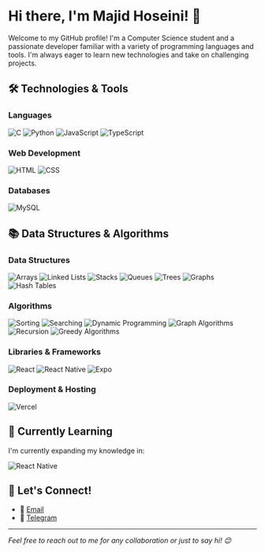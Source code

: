 # Hi there, I'm Majid Hoseini! 👋

Welcome to my GitHub profile! I'm a Computer Science student and a passionate developer familiar with a variety  of programming languages and tools. I'm always eager to learn new technologies and take on challenging projects.

## 🛠️ Technologies & Tools

### Languages
![C](https://img.shields.io/badge/-C-A8B9CC?style=flat-square&logo=c&logoColor=white)
![Python](https://img.shields.io/badge/-Python-3776AB?style=flat-square&logo=python&logoColor=white)
![JavaScript](https://img.shields.io/badge/-JavaScript-F7DF1E?style=flat-square&logo=javascript&logoColor=black)
![TypeScript](https://img.shields.io/badge/-TypeScript-3178C6?style=flat-square&logo=typescript&logoColor=white)

### Web Development
![HTML](https://img.shields.io/badge/-HTML5-E34F26?style=flat-square&logo=html5&logoColor=white)
![CSS](https://img.shields.io/badge/-CSS3-1572B6?style=flat-square&logo=css3&logoColor=white)

### Databases
![MySQL](https://img.shields.io/badge/-MySQL-4479A1?style=flat-square&logo=mysql&logoColor=white)

## 📚 Data Structures & Algorithms

### Data Structures
![Arrays](https://img.shields.io/badge/-Arrays-FF5733?style=flat-square&logo=data-structures&logoColor=white)
![Linked Lists](https://img.shields.io/badge/-Linked%20Lists-FFBD33?style=flat-square&logo=data-structures&logoColor=white)
![Stacks](https://img.shields.io/badge/-Stacks-33FF57?style=flat-square&logo=data-structures&logoColor=white)
![Queues](https://img.shields.io/badge/-Queues-33A4FF?style=flat-square&logo=data-structures&logoColor=white)
![Trees](https://img.shields.io/badge/-Trees-8E44AD?style=flat-square&logo=data-structures&logoColor=white)
![Graphs](https://img.shields.io/badge/-Graphs-E74C3C?style=flat-square&logo=data-structures&logoColor=white)
![Hash Tables](https://img.shields.io/badge/-Hash%20Tables-2ECC71?style=flat-square&logo=data-structures&logoColor=white)

### Algorithms
![Sorting](https://img.shields.io/badge/-Sorting-3498DB?style=flat-square&logo=algorithms&logoColor=white)
![Searching](https://img.shields.io/badge/-Searching-E67E22?style=flat-square&logo=algorithms&logoColor=white)
![Dynamic Programming](https://img.shields.io/badge/-Dynamic%20Programming-1ABC9C?style=flat-square&logo=algorithms&logoColor=white)
![Graph Algorithms](https://img.shields.io/badge/-Graph%20Algorithms-9B59B6?style=flat-square&logo=algorithms&logoColor=white)
![Recursion](https://img.shields.io/badge/-Recursion-F39C12?style=flat-square&logo=algorithms&logoColor=white)
![Greedy Algorithms](https://img.shields.io/badge/-Greedy%20Algorithms-34495E?style=flat-square&logo=algorithms&logoColor=white)


### Libraries & Frameworks
![React](https://img.shields.io/badge/-React-61DAFB?style=flat-square&logo=react&logoColor=black)
![React Native](https://img.shields.io/badge/-React%20Native-61DAFB?style=flat-square&logo=react&logoColor=black)
![Expo](https://img.shields.io/badge/-Expo-000020?style=flat-square&logo=expo&logoColor=white)

### Deployment & Hosting
![Vercel](https://img.shields.io/badge/-Vercel-000000?style=flat-square&logo=vercel&logoColor=white)

## 🌱 Currently Learning

I'm currently expanding my knowledge in:

![React Native](https://img.shields.io/badge/-React%20Native-61DAFB?style=flat-square&logo=react&logoColor=black)

## 💬 Let's Connect!

- 📧 [Email](mailto:majhoseiny@gmail.com)
- 📱 [Telegram](https://t.me/imajidhoseyni)

---

*Feel free to reach out to me for any collaboration or just to say hi! 😊*


